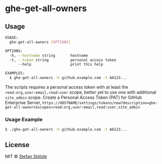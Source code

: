 # ghe-get-all-owners

## Usage

```sh
USAGE:
  ghe-get-all-owners [OPTIONS]

OPTIONS:
  -h, --hostname string       hostname
  -t, --token string          personal access token
      --help                  print this help

EXAMPLES:
  $ ghe-get-all-owners -h github.example.com -t AA123...
```

The scripts requires a personal access token with at least the `read:org,user:email,read:user` scope, better yet to use one with additional `site_admin` scope.
Create a Personal Access Token (PAT) for GitHub Enterprise Server, `https://HOSTNAME/settings/tokens/new?description=ghe-get-all-owners&scopes=read:org,user:email,read:user,site_admin`

### Usage Example

```sh
$ ./ghe-get-all-owners -h github.example.com -t AA123...
```

## License

MIT © [Stefan Stölzle](https://github.com/stoe)
